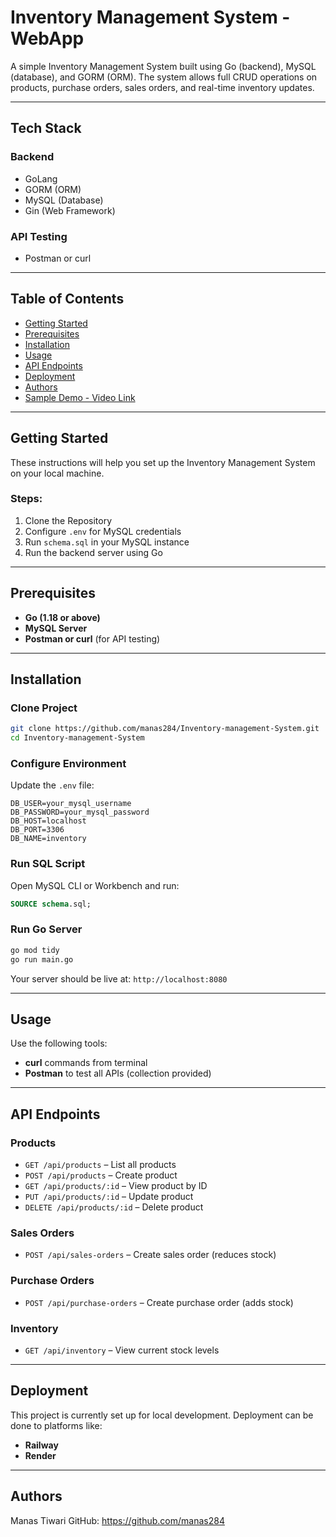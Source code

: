 # Inventory Management System - WebApp

A simple Inventory Management System built using Go (backend), MySQL (database), and GORM (ORM). The system allows full CRUD operations on products, purchase orders, sales orders, and real-time inventory updates.

---

## Tech Stack

### Backend

* GoLang
* GORM (ORM)
* MySQL (Database)
* Gin (Web Framework)

### API Testing

* Postman or curl

---

## Table of Contents

* [Getting Started](#getting-started)
* [Prerequisites](#prerequisites)
* [Installation](#installation)
* [Usage](#usage)
* [API Endpoints](#api-endpoints)
* [Deployment](#deployment)
* [Authors](#authors)
* [Sample Demo - Video Link](#sample-demo---video-link)

---

## Getting Started

These instructions will help you set up the Inventory Management System on your local machine.

### Steps:

1. Clone the Repository
2. Configure `.env` for MySQL credentials
3. Run `schema.sql` in your MySQL instance
4. Run the backend server using Go

---

## Prerequisites

* **Go (1.18 or above)**
* **MySQL Server**
* **Postman or curl** (for API testing)

---

## Installation

### Clone Project

```bash
git clone https://github.com/manas284/Inventory-management-System.git
cd Inventory-management-System
```

### Configure Environment

Update the `.env` file:

```env
DB_USER=your_mysql_username
DB_PASSWORD=your_mysql_password
DB_HOST=localhost
DB_PORT=3306
DB_NAME=inventory
```

### Run SQL Script

Open MySQL CLI or Workbench and run:

```sql
SOURCE schema.sql;
```

### Run Go Server

```bash
go mod tidy
go run main.go
```

Your server should be live at: `http://localhost:8080`

---

## Usage

Use the following tools:

* **curl** commands from terminal
* **Postman** to test all APIs (collection provided)

---

## API Endpoints

### Products

* `GET /api/products` – List all products
* `POST /api/products` – Create product
* `GET /api/products/:id` – View product by ID
* `PUT /api/products/:id` – Update product
* `DELETE /api/products/:id` – Delete product

### Sales Orders

* `POST /api/sales-orders` – Create sales order (reduces stock)

### Purchase Orders

* `POST /api/purchase-orders` – Create purchase order (adds stock)

### Inventory

* `GET /api/inventory` – View current stock levels

---

## Deployment

This project is currently set up for local development. Deployment can be done to platforms like:

* **Railway**
* **Render**

---

## Authors

Manas Tiwari
GitHub: https://github.com/manas284

